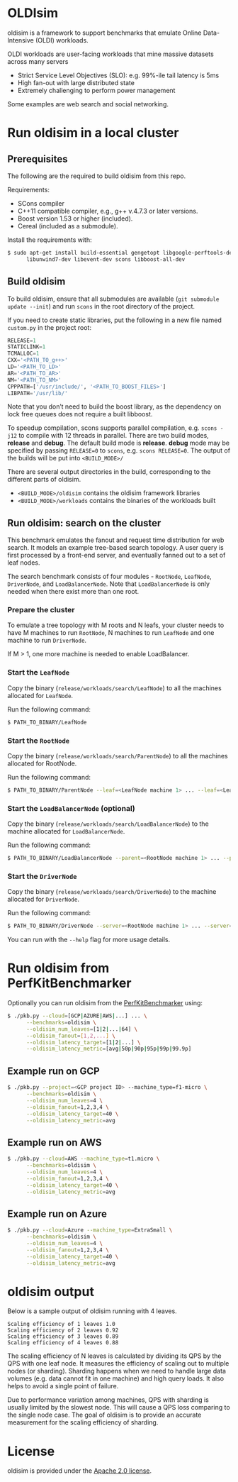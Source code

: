 # OLDIsim

oldisim is a framework to support benchmarks that emulate Online Data-
Intensive (OLDI) workloads.

OLDI workloads are user-facing workloads that mine massive datasets across many servers
* Strict Service Level Objectives (SLO): e.g. 99%-ile tail latency is 5ms
* High fan-out with large distributed state
* Extremely challenging to perform power management

Some examples are web search and social networking.

# Run oldisim in a local cluster
## Prerequisites

The following are the required to build oldisim from this repo.

Requirements:
* SCons compiler
* C++11 compatible compiler, e.g., g++ v.4.7.3 or later
versions.
* Boost version 1.53 or higher (included).
* Cereal (included as a submodule).

Install the requirements with:

```bash
$ sudo apt-get install build-essential gengetopt libgoogle-perftools-dev \
      libunwind7-dev libevent-dev scons libboost-all-dev
```

## Build oldisim

To build oldisim, ensure that all submodules are available (`git
submodule update --init`) and run `scons` in the root directory of the project.

If you need to create static libraries, put the following in a new file named
`custom.py` in the project root:

```py
RELEASE=1
STATICLINK=1
TCMALLOC=1
CXX='<PATH_TO_g++>'
LD='<PATH_TO_LD>'
AR='<PATH_TO_AR>'
NM='<PATH_TO_NM>'
CPPPATH=['/usr/include/', '<PATH_TO_BOOST_FILES>']
LIBPATH='/usr/lib/'
```

Note that you don’t need to build the boost library, as the dependency on lock
free queues does not require a built libboost.

To speedup compilation, scons supports parallel compilation, e.g. `scons
-j12` to compile with 12 threads in parallel. There are two build modes,
**release** and **debug**. The default build mode is **release**.
**debug** mode may be specified by passing `RELEASE=0` to `scons`, e.g. `scons
RELEASE=0`. The output of the builds will be put into `<BUILD_MODE>/`

There are several output directories in the build, corresponding to the
different parts of oldisim.

+ `<BUILD_MODE>/oldisim` contains the oldisim framework libraries
+ `<BUILD_MODE>/workloads` contains the binaries of the workloads built

## Run oldisim: search on the cluster

This benchmark emulates the fanout and request time distribution for web search.
It models an example tree-based search topology. A user query is first processed
by a front-end server, and eventually fanned out to a set of leaf nodes.

The search benchmark consists of four modules - `RootNode`, `LeafNode`,
`DriverNode`, and `LoadBalancerNode`. Note that `LoadBalancerNode` is only
needed when there exist more than one root.

### Prepare the cluster

To emulate a tree topology with M roots and N leafs, your cluster needs to have
M machines to run `RootNode`, N machines to run `LeafNode` and one machine to run
`DriverNode`.

If M > 1, one more machine is needed to enable LoadBalancer.

### Start the `LeafNode`

Copy the binary (`release/workloads/search/LeafNode`) to all the machines
allocated for `LeafNode`.

Run the following command:

```bash
$ PATH_TO_BINARY/LeafNode
```

### Start the `RootNode`

Copy the binary (`release/workloads/search/ParentNode`) to all the machines
allocated for RootNode.

Run the following command:

```bash
$ PATH_TO_BINARY/ParentNode --leaf=<LeafNode machine 1> ... --leaf=<LeafNode machine N>
```

### Start the `LoadBalancerNode` (optional)

Copy the binary (`release/workloads/search/LoadBalancerNode`) to the
machine allocated for `LoadBalancerNode`.

Run the following command:

```bash
$ PATH_TO_BINARY/LoadBalancerNode --parent=<RootNode machine 1> ... --parent=<RootNode machine M>
```

### Start the `DriverNode`

Copy the binary (`release/workloads/search/DriverNode`) to the machine
allocated for `DriverNode`.

Run the following command:

```bash
$ PATH_TO_BINARY/DriverNode --server=<RootNode machine 1> ... --server=<RootNode machine M>
```

You can run with the `--help` flag for more usage details.

# Run oldisim from PerfKitBenchmarker
Optionally you can run oldisim from the [PerfKitBenchmarker](https://github.com/GoogleCloudPlatform/PerfKitBenchmarker) using:

```bash
$ ./pkb.py --cloud=[GCP|AZURE|AWS|...] ... \
      --benchmarks=oldisim \
      --oldisim_num_leaves=[1|2|...|64] \
      --oldisim_fanout=[1,2,...] \
      --oldisim_latency_target=[1|2|...] \
      --oldisim_latency_metric=[avg|50p|90p|95p|99p|99.9p]
```

## Example run on GCP

```bash
$ ./pkb.py --project=<GCP project ID> --machine_type=f1-micro \
      --benchmarks=oldisim \
      --oldisim_num_leaves=4 \
      --oldisim_fanout=1,2,3,4 \
      --oldisim_latency_target=40 \
      --oldisim_latency_metric=avg
```

## Example run on AWS

```bash
$ ./pkb.py --cloud=AWS --machine_type=t1.micro \
      --benchmarks=oldisim \
      --oldisim_num_leaves=4 \
      --oldisim_fanout=1,2,3,4 \
      --oldisim_latency_target=40 \
      --oldisim_latency_metric=avg
```

## Example run on Azure

```bash
$ ./pkb.py --cloud=Azure --machine_type=ExtraSmall \
      --benchmarks=oldisim \
      --oldisim_num_leaves=4 \
      --oldisim_fanout=1,2,3,4 \
      --oldisim_latency_target=40 \
      --oldisim_latency_metric=avg
```

# oldisim output
Below is a sample output of oldisim running with 4 leaves.

```
Scaling efficiency of 1 leaves 1.0 
Scaling efficiency of 2 leaves 0.92 
Scaling efficiency of 3 leaves 0.89 
Scaling efficiency of 4 leaves 0.88 
```

The scaling efficiency of N leaves is calculated by dividing its QPS by the QPS with one leaf node. It measures the efficiency of scaling out to multiple nodes (or sharding). Sharding happens when we need to handle large data volumes (e.g. data cannot fit in one machine) and high query loads. It also helps to avoid a single point of failure.  

Due to performance variation among machines, QPS with sharding is usually limited by the slowest node. This will cause a QPS loss comparing to the single node case. The goal of oldisim is to provide an accurate measurement for the scaling efficiency of sharding. 

# License

oldisim is provided under the [Apache 2.0 license](LICENSE.txt).
